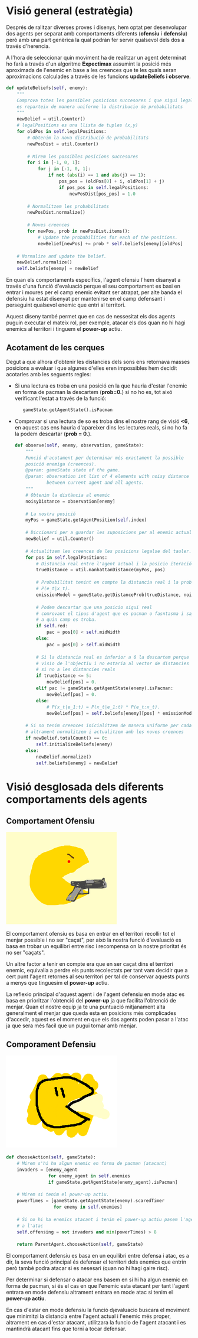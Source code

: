 # Visió general (estratègia)
Després de ralitzar diverses proves i disenys, hem optat per desenvolupar dos agents per separat amb comportaments diferents (**ofensiu** i **defensiu**) però
amb una part genèrica la qual podràn fer servir qualsevol dels dos a través d'herencia.

A l'hora de seleccionar quin moviment ha de realitzar un agent determinat ho farà a través d'un algoritme **Expectimax** assumint la posició més aproximada de l'enemic en base a les creences que te les quals seran aproximacions calculades a través de les funcions **updateBeliefs i observe**.

```python
def updateBeliefs(self, enemy):
    """
    Comprova totes les possibles posicions succesores i que sigui legal el moviment i
    es reparteix de manera uniforme la distribucio de probabilitats
    """
    newBelief = util.Counter()
    # legalPositions es una llista de tuples (x,y)
    for oldPos in self.legalPositions:
        # Obtenim la nova distribució de probabilitats
        newPosDist = util.Counter()

        # Mirem les possibles posicions succesores
        for i in [-1, 0, 1]:
            for j in [-1, 0, 1]:
                if not (abs(i) == 1 and abs(j) == 1):
                    pos_pos = (oldPos[0] + i, oldPos[1] + j)
                    if pos_pos in self.legalPositions:
                        newPosDist[pos_pos] = 1.0

        # Normalitzem les probabilitats
        newPosDist.normalize()

        # Noves creences
        for newPos, prob in newPosDist.items():
            # Update the probabilities for each of the positions.
            newBelief[newPos] += prob * self.beliefs[enemy][oldPos]

    # Normalize and update the belief.
    newBelief.normalize()
    self.beliefs[enemy] = newBelief
```

En quan els comportaments específics, l'agent ofensiu l'hem disanyat a través d'una funció d'evaluació perque el seu comportament es basi en entrar i moures
per el camp enemic evitant ser atrapat, per alte banda el defensiu ha estat
disenyat per mantenirse en el camp defensant i perseguint qualsevol enemic que entri al territori.

Aquest diseny també permet que en cas de nessesitat els dos agents puguin
executar el mateix rol, per exemple, atacar els dos quan no hi hagi enemics al territori
i tinguem el **power-up** actiu.

## Acotament de les cerques
Degut a que alhora d'obtenir les distancies dels sons ens retornava masses
posicions a evaluar i que algunes d'elles eren impossibles hem decidit acotarles
amb les seguents regles:

- Si una lectura es troba en una posició en la que hauria d'estar l'enemic en forma de pacman la descartem (**prob=0.**) si no ho es, tot aixó verificant l'estat a través de la funció:

  ```python
     gameState.getAgentState().isPacman
  ```
- Comprovar si una lectura de so es troba dins el nostre rang de visió **<6**,
en aquest cas ens hauria d'apareixer dins les lectures reals, si no ho fa la podem descartar (**prob = 0.**).  

  ```python
  def observe(self, enemy, observation, gameState):
      """
      Funció d'acotament per determinar més exactament la possible
      posició enemiga (creences).
      @param: gameState state of the game.
      @param: observation int list of 4 elements with noisy distance
              between current agent and all agents.
      """
      # Obtenim la distància al enemic
      noisyDistance = observation[enemy]

      # La nostra posició
      myPos = gameState.getAgentPosition(self.index)

      # Diccionari per a guardar les suposicions per al enemic actual
      newBelief = util.Counter()

      # Actualitzem les creences de les posicions legalse del tauler.
      for pos in self.legalPositions:
          # Distancia real entre l'agent actual i la posicio iteració
          trueDistance = util.manhattanDistance(myPos, pos)

          # Probabilitat tenint en compte la distancia real i la probable
          # P(e_t|x_t).
          emissionModel = gameState.getDistanceProb(trueDistance, noisyDistance)

          # Podem descartar que una posicio sigui real
          # comrovant el tipus d'agent que es pacman o fasntasma i sapiguent
          # a quin camp es troba.
          if self.red:
              pac = pos[0] < self.midWidth
          else:
              pac = pos[0] > self.midWidth

          # Si la distancia real es inferior a 6 la descartem perque tindria
          # visio de l'objectiu i no estaria al vector de distancies de sons
          # si no a les distancies reals
          if trueDistance <= 5:
              newBelief[pos] = 0.
          elif pac != gameState.getAgentState(enemy).isPacman:
              newBelief[pos] = 0.
          else:
              # P(x_t|e_1:t) = P(x_t|e_1:t) * P(e_t:x_t).
              newBelief[pos] = self.beliefs[enemy][pos] * emissionModel

      # Si no tenim creences inicialitzem de manera uniforme per cada posicio
      # altrament normalitzem i actualitzem amb les noves creences
      if newBelief.totalCount() == 0:
          self.initializeBeliefs(enemy)
      else:
          newBelief.normalize()
          self.beliefs[enemy] = newBelief
  ```

# Visió desglosada dels diferents comportaments dels agents

## Comportament Ofensiu
![pacman of](img/pac_of.png)

El comportament ofensiu es basa en entrar en el territori recollir tot el menjar possible i no ser "caçat", per això la nostra funció d'evaluació es basa en trobar un equilibri entre risc i recompensa on la nostre prioritat és no ser "caçats".

Un altre factor a tenir en compte era que en ser caçat dins el territori enemic,
equivalia a perdre els punts recolectats per tant vam decidir que a cert punt
l'agent retornes al seu territori per tal de conservar aquests punts a menys que
tinguesim el **power-up** actiu.

La reflexio principal d'aquest agent i de l'agent defensiu en mode atac es basa
en prioritzar l'obtenció del **power-up** ja que facilita l'obtenció de menjar.
Quan el nostre equip ja te una puntuació mitjanament alta generalment el menjar que queda esta en posicions més complicades d'accedir, aquest es el moment en que els dos agents poden pasar a l'atac ja que sera més facil que un pugui tornar amb menjar.


## Comporament Defensiu
![pacman of](img/pac_Def.png)

```python
def chooseAction(self, gameState):
    # Mirem s'hi ha algun enemic en forma de pacman (atacant)
    invaders = [enemy_agent
                for enemy_agent in self.enemies
                if gameState.getAgentState(enemy_agent).isPacman]

    # Mirem si tenim el power-up actiu.
    powerTimes = [gameState.getAgentState(enemy).scaredTimer
                  for enemy in self.enemies]

    # Si no hi ha enemics atacant i tenim el power-up actiu pasem l'agent
    # a l'atac
    self.offensing = not invaders and min(powerTimes) > 8

    return ParentAgent.chooseAction(self, gameState)
```

El comportament defensiu es basa en un equilibri entre defensa i atac, es a dir,
la seva funció principal és defensar el territori dels enemics que entrin però
també podra atacar si es nesesari (quan no hi hagi gaire risc).

Per determinar si defensar o atacar ens basem en si hi ha algun enemic en forma de pacman, si és el cas en que l'enemic esta etacant per tant l'agent entrara en mode defensiu altrament entrara en mode atac si tenim el **power-up actiu**.

En cas d'estar en mode defensiu la funció d¡evaluacio buscara el moviment que minimitzi la distancia entre l'agent actual i l'enemic més proper, altrament en cas d'estar atacant, utilitzara la funcio de l'agent atacant i es mantindrà atacant fins que torni a tocar defensar.
